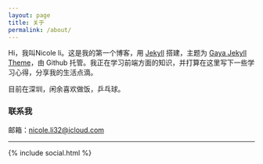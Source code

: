 ```yaml
---
layout: page
title: 关于
permalink: /about/
---
```

Hi，我叫Nicole li。这是我的第一个博客，用 [Jekyll][jekyll] 搭建，主题为 [Gaya Jekyll Theme][Gaya]，由 Github 托管。我正在学习前端方面的知识，并打算在这里写下一些学习心得，分享我的生活点滴。

目前在深圳，闲余喜欢做饭，乒乓球。

### 联系我

邮箱：nicole.li32@icloud.com

---

{% include social.html %}

[jekyll]: http://jekyllrb.com
[Gaya]: https://github.com/gayanvirajith/gaya
